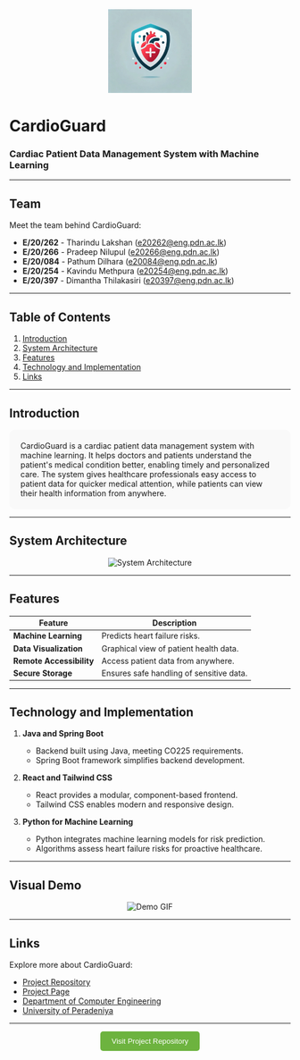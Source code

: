 <div align="center">
  <img src="./Images/logo.jpg" alt="CardioGuard Logo" width="150">
</div>

# CardioGuard  
### Cardiac Patient Data Management System with Machine Learning  

---

## Team

Meet the team behind CardioGuard:
-  **E/20/262** - Tharindu Lakshan ([e20262@eng.pdn.ac.lk](mailto:e20262@eng.pdn.ac.lk))
-  **E/20/266** - Pradeep Nilupul ([e20266@eng.pdn.ac.lk](mailto:e20266@eng.pdn.ac.lk))
-  **E/20/084** - Pathum Dilhara ([e20084@eng.pdn.ac.lk](mailto:e20084@eng.pdn.ac.lk))
-  **E/20/254** - Kavindu Methpura ([e20254@eng.pdn.ac.lk](mailto:e20254@eng.pdn.ac.lk))
-  **E/20/397** - Dimantha Thilakasiri ([e20397@eng.pdn.ac.lk](mailto:e20397@eng.pdn.ac.lk))

---

## Table of Contents
1. [Introduction](#introduction)
2. [System Architecture](#system-architecture)
3. [Features](#features)
4. [Technology and Implementation](#technology-and-implementation)
5. [Links](#links)

---

## Introduction

<div style="background-color:#f9f9f9; padding:20px; border-radius:10px;">
  CardioGuard is a cardiac patient data management system with machine learning. It helps doctors and patients understand the patient's medical condition better, enabling timely and personalized care. The system gives healthcare professionals easy access to patient data for quicker medical attention, while patients can view their health information from anywhere.
</div>

---

## System Architecture

<div align="center">
  <img src="./images/system-architecture.png" alt="System Architecture" width="700">
</div>

---

## Features  

| **Feature**           | **Description**                             |
|------------------------|---------------------------------------------|
| **Machine Learning**   | Predicts heart failure risks.              |
| **Data Visualization** | Graphical view of patient health data.     |
| **Remote Accessibility** | Access patient data from anywhere.         |
| **Secure Storage**     | Ensures safe handling of sensitive data.   |

---

## Technology and Implementation

1. **Java and Spring Boot**  
   - Backend built using Java, meeting CO225 requirements.  
   - Spring Boot framework simplifies backend development.

2. **React and Tailwind CSS**  
   - React provides a modular, component-based frontend.  
   - Tailwind CSS enables modern and responsive design.

3. **Python for Machine Learning**  
   - Python integrates machine learning models for risk prediction.  
   - Algorithms assess heart failure risks for proactive healthcare.

---

## Visual Demo

<div align="center">
  <img src="./images/demo.gif" alt="Demo GIF" width="600">
</div>

---

## Links  

Explore more about CardioGuard:
- [Project Repository](https://github.com/cepdnaclk/e20-co227-Cardiac-Patient-Data-Management-System)  
- [Project Page](https://cepdnaclk.github.io/e20-co227-Cardiac-Patient-Data-Management-System)  
- [Department of Computer Engineering](http://www.ce.pdn.ac.lk/)  
- [University of Peradeniya](https://eng.pdn.ac.lk/)

---

<div align="center">
  <a href="https://github.com/cepdnaclk/e20-co227-Cardiac-Patient-Data-Management-System" target="_blank">
    <button style="background-color:#6DB33F; color:white; padding:10px 20px; border:none; border-radius:5px;">
      Visit Project Repository
    </button>
  </a>
</div>
